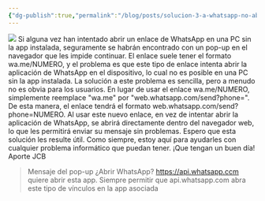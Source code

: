 ```yaml
---
{"dg-publish":true,"permalink":"/blog/posts/solucion-3-a-whatsapp-no-abre-en-la-web-2-c-abre-un-popup-para-abrir-la-app/","dgPassFrontmatter":true}
---
```


[
![](../fetched_images\AVvXsEhk_83FgF-G0LoG-4TKRVIEwp9hNI-9Dy7ZTt07hYbJD-xvl7eCJMQc_TzAbS1JpfbrbiUGh6HgtgHVkwMkgZFBatYZ7wY6L_gL6Zu_jSU2SxRLJbAh3QuUpnQCoBjcImaLqZSwww8UUB_IcyBsnE9qrKYzTyV3B_GBynVDdI4BPbFu9cq0O-LZCZGRcxQ=w320-h208)](https://blogger.googleusercontent.com/img/a/AVvXsEhk_83FgF-G0LoG-4TKRVIEwp9hNI-9Dy7ZTt07hYbJD-xvl7eCJMQc_TzAbS1JpfbrbiUGh6HgtgHVkwMkgZFBatYZ7wY6L_gL6Zu_jSU2SxRLJbAh3QuUpnQCoBjcImaLqZSwww8UUB_IcyBsnE9qrKYzTyV3B_GBynVDdI4BPbFu9cq0O-LZCZGRcxQ)
Si alguna vez han intentado abrir un enlace de WhatsApp en una PC sin la
      app instalada, seguramente se habrán encontrado con un pop\-up en el
      navegador que les impide continuar. 
El enlace suele tener el formato wa.me/NUMERO, y el problema es que este tipo
  de enlace intenta abrir la aplicación de WhatsApp en el dispositivo, lo cual
  no es posible en una PC sin la app instalada.
La solución a este problema es sencilla, pero a menudo no es obvia para
      los usuarios. En lugar de usar el enlace wa.me/NUMERO, simplemente
      reemplace "wa.me" por "web.whatsapp.com/send?phone=". De esta manera, el
      enlace tendrá el formato web.whatsapp.com/send?phone=NUMERO.
Al usar este nuevo enlace, en vez de intentar abrir la aplicación de
      WhatsApp, se abrirá directamente dentro del navegador web, lo que les
      permitirá enviar su mensaje sin problemas.
Espero que esta solución les resulte útil. Como siempre, estoy aquí para
      ayudarles con cualquier problema informático que puedan tener. ¡Que tengan
      un buen día\!
Aporte JCB 
> Mensaje del pop\-up
¿Abrir WhatsApp?
https://api.whatsapp.ccm quiere abrir esta app.
Siempre permitir que api.whatsapp.com abra este tipo de vínculos en la app asociada
